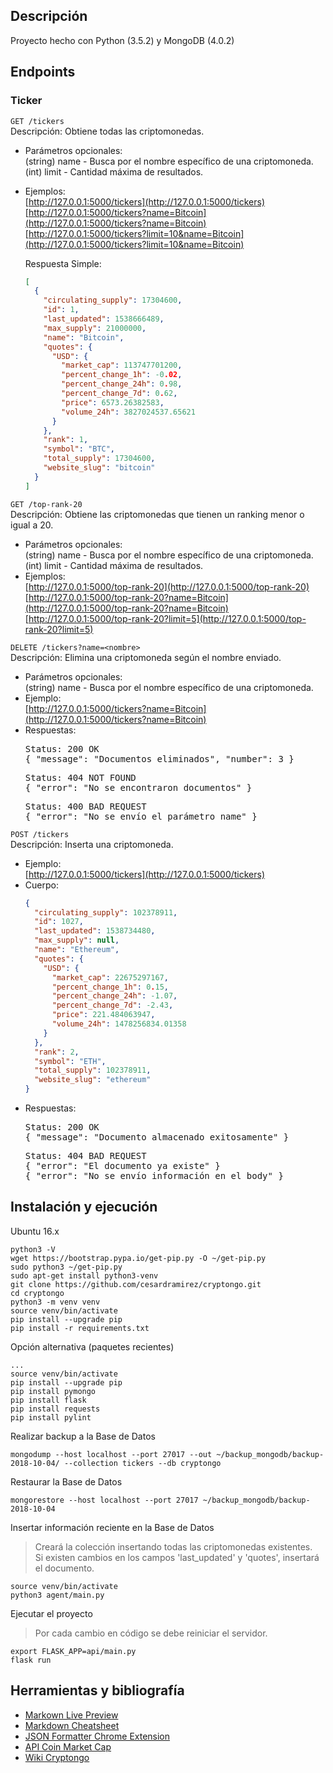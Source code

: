 ## Descripción
Proyecto hecho con Python (3.5.2) y MongoDB (4.0.2)

## Endpoints

### Ticker
`GET /tickers`
<br>Descripción: Obtiene todas las criptomonedas.
- Parámetros opcionales:
  <br>(string) name - Busca por el nombre específico de una criptomoneda.
  <br>(int) limit - Cantidad máxima de resultados.
- Ejemplos:
  <br>[http://127.0.0.1:5000/tickers](http://127.0.0.1:5000/tickers)
  <br>[http://127.0.0.1:5000/tickers?name=Bitcoin](http://127.0.0.1:5000/tickers?name=Bitcoin)
  <br>[http://127.0.0.1:5000/tickers?limit=10&name=Bitcoin](http://127.0.0.1:5000/tickers?limit=10&name=Bitcoin)

  Respuesta Simple:
  ```json
  [
    {
      "circulating_supply": 17304600,
      "id": 1,
      "last_updated": 1538666489,
      "max_supply": 21000000,
      "name": "Bitcoin",
      "quotes": {
        "USD": {
          "market_cap": 113747701200,
          "percent_change_1h": -0.02,
          "percent_change_24h": 0.98,
          "percent_change_7d": 0.62,
          "price": 6573.26382583,
          "volume_24h": 3827024537.65621
        }
      },
      "rank": 1,
      "symbol": "BTC",
      "total_supply": 17304600,
      "website_slug": "bitcoin"
    }
  ]
  ```

`GET /top-rank-20`
<br>Descripción: Obtiene las criptomonedas que tienen un ranking menor o igual a 20.
- Parámetros opcionales:
  <br>(string) name - Busca por el nombre específico de una criptomoneda.
  <br>(int) limit - Cantidad máxima de resultados.
- Ejemplos:
  <br>[http://127.0.0.1:5000/top-rank-20](http://127.0.0.1:5000/top-rank-20)
  <br>[http://127.0.0.1:5000/top-rank-20?name=Bitcoin](http://127.0.0.1:5000/top-rank-20?name=Bitcoin)
  <br>[http://127.0.0.1:5000/top-rank-20?limit=5](http://127.0.0.1:5000/top-rank-20?limit=5)

`DELETE /tickers?name=<nombre>`
<br>Descripción: Elimina una criptomoneda según el nombre enviado.
- Parámetros opcionales:
  <br>(string) name - Busca por el nombre específico de una criptomoneda.
- Ejemplo:
  <br>[http://127.0.0.1:5000/tickers?name=Bitcoin](http://127.0.0.1:5000/tickers?name=Bitcoin)
- Respuestas:
  <pre>Status: 200 OK
  { "message": "Documentos eliminados", "number": 3 }</pre>
  <pre>Status: 404 NOT FOUND
  { "error": "No se encontraron documentos" }
  </pre>
  <pre>Status: 400 BAD REQUEST
  { "error": "No se envío el parámetro name" }
  </pre>

`POST /tickers`
<br>Descripción: Inserta una criptomoneda.
- Ejemplo:
  <br>[http://127.0.0.1:5000/tickers](http://127.0.0.1:5000/tickers)
- Cuerpo:
  ```json
  {
    "circulating_supply": 102378911,
    "id": 1027,
    "last_updated": 1538734480,
    "max_supply": null,
    "name": "Ethereum",
    "quotes": {
      "USD": {
        "market_cap": 22675297167,
        "percent_change_1h": 0.15,
        "percent_change_24h": -1.07,
        "percent_change_7d": -2.43,
        "price": 221.484063947,
        "volume_24h": 1478256834.01358
      }
    },
    "rank": 2,
    "symbol": "ETH",
    "total_supply": 102378911,
    "website_slug": "ethereum"
  }
  ```
- Respuestas:
  <pre>Status: 200 OK
  { "message": "Documento almacenado exitosamente" }</pre>
  <pre>Status: 404 BAD REQUEST
  { "error": "El documento ya existe" }
  { "error": "No se envío información en el body" }
  </pre>


## Instalación y ejecución
Ubuntu 16.x

    python3 -V
    wget https://bootstrap.pypa.io/get-pip.py -O ~/get-pip.py
    sudo python3 ~/get-pip.py
    sudo apt-get install python3-venv
    git clone https://github.com/cesardramirez/cryptongo.git
    cd cryptongo
    python3 -m venv venv
    source venv/bin/activate
    pip install --upgrade pip
    pip install -r requirements.txt

Opción alternativa (paquetes recientes)

    ...
    source venv/bin/activate
    pip install --upgrade pip
    pip install pymongo
    pip install flask
    pip install requests
    pip install pylint

Realizar backup a la Base de Datos

    mongodump --host localhost --port 27017 --out ~/backup_mongodb/backup-2018-10-04/ --collection tickers --db cryptongo

Restaurar la Base de Datos

    mongorestore --host localhost --port 27017 ~/backup_mongodb/backup-2018-10-04

Insertar información reciente en la Base de Datos

> Creará la colección insertando todas las criptomonedas existentes.
> <br>Si existen cambios en los campos 'last_updated' y 'quotes', insertará el documento.

    source venv/bin/activate
    python3 agent/main.py
    
Ejecutar el proyecto

>Por cada cambio en código se debe reiniciar el servidor.

    export FLASK_APP=api/main.py
    flask run

## Herramientas y bibliografía

* [Markown Live Preview](http://markdownlivepreview.com/)
* [Markdown Cheatsheet](https://github.com/adam-p/markdown-here/wiki/Markdown-Cheatsheet)
* [JSON Formatter Chrome Extension](https://chrome.google.com/webstore/detail/json-formatter/bcjindcccaagfpapjjmafapmmgkkhgoa)
* [API Coin Market Cap](https://coinmarketcap.com/api/)
* [Wiki Cryptongo](https://github.com/cesardramirez/cryptongo/wiki/Wiki-Cryptongo)